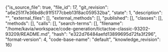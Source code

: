 {"is_source_file": true, "file_id": 17, "git_revision": "a6e251f7e36bd8c91f5177cbeb13f8ac059532ba", "state": 1, "description": "", "external_files": [], "external_methods": [], "published": [], "classes": [], "methods": [], "calls": [], "search-terms": [], "filename": "/home/kavia/workspace/code-generation/tictactoe-classic-93202-93209/README.md", "hash": "e322d76484aefd13899695d72fa3f296", "format-version": 4, "code-base-name": "default", "knowledge_revision": 16}